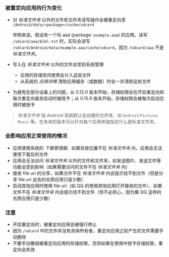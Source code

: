 ### 被重定向应用的行为变化

* 对 _标准文件夹_ 以外的文件和文件夹读写操作会被重定向至 `/Android/data/<package>/cache/sdcard`

  举例来说，假设有一个叫 aaa (package: `example.aaa`) 的应用，读写 `/sdcard/aaa/blbl.txt` 时，实际会读写 `/sdcard/Android/data/example.aaa/cache/sdcard`，因为 `/sdcard/aaa` 不是  _标准文件夹_。

* 写入在 _标准文件夹_ 以外的文件会受到系统管理
  * 应用的存储空间使用会计入这些文件
  * 从系统的 _应用详情_ 清除应用缓存（或数据）时会一并清除这些文件

* 为避免在部分设备上的问题，从 0.12.0 版本开始，存储权限会在开启重定向和每次重定向服务启动时被授予；从 0.15.9 版本开始，存储权限会被每次启动应用时被授予

> _标准文件夹_ 指 Android 系统默认会创建的文件夹，如 `Android` `Pictures` `Music` 等。在未来的版本可以针对每个应用单独指定什么是标准文件夹。

### 会影响应用正常使用的情况

* 应用使用系统的 _下载管理器_，如果存放位置不在 _标准文件夹_ 内，应用会无法使用下载后的文件
* 应用会无法访问 _标准文件夹_ 以外的文件和文件夹，如发送图片、发送文件等功能会受到影响（如果需要访问的文件不在 _标准文件夹_ 内）
* 接收 file uri 的分享，如果文件不在  _标准文件夹_ 内会提示找不到文件（但是分享 file uri 出去的劣质应用只是少数）
* 启动其他应用时使用 file uri（如 QQ 的使用其他应用打开接收的文件），如果文件不在  _标准文件夹_ 内会提示找不到文件（但不必担心，因为像 QQ 这样的劣质应用只是少数）

### 注意

* 开启重定向时，被重定向应用会被强行停止
* 因为 `/sdcard` 中的文件并没有具体所有者，重定向应用之前产生的文件需要手动删除
* 不要手动撤销被重定向应用的存储权限，否则如果在使用中授予存储权限，重定向会失效